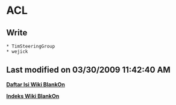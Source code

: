 # ACL

## Write
    * TimSteeringGroup
    * wejick

Last modified on 03/30/2009 11:42:40 AM
---
[**Daftar Isi Wiki BlankOn**](/wiki/DaftarIsi/index.html)
 
[**Indeks Wiki BlankOn**](/wiki/Indeks.html)
